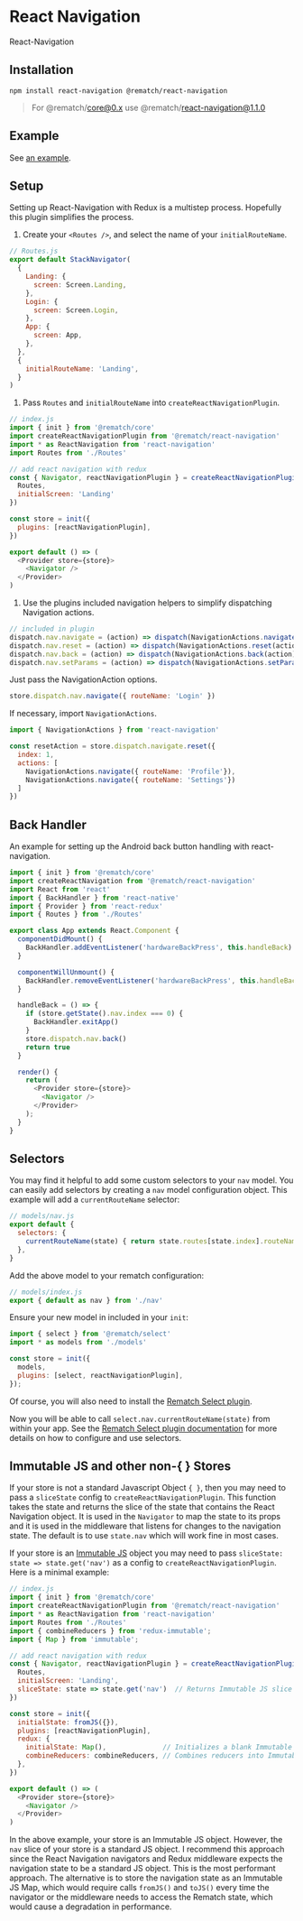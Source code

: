 # React Navigation

React-Navigation

## Installation

```text
npm install react-navigation @rematch/react-navigation
```

> For @rematch/core@0.x use @rematch/react-navigation@1.1.0

## Example

See [an example](https://github.com/rematch/rematch/tree/e4fe17537a947bbe8a9faf1e0e77099beb7fef91/plugins/react-navigation/examples/demo/README.md).

## Setup

Setting up React-Navigation with Redux is a multistep process. Hopefully this plugin simplifies the process.

1. Create your `<Routes />`, and select the name of your `initialRouteName`.

```javascript
// Routes.js
export default StackNavigator(
  {
    Landing: {
      screen: Screen.Landing,
    },
    Login: {
      screen: Screen.Login,
    },
    App: {
      screen: App,
    },
  },
  {
    initialRouteName: 'Landing',
  }
)
```

1. Pass `Routes` and `initialRouteName` into `createReactNavigationPlugin`. 

```javascript
// index.js
import { init } from '@rematch/core'
import createReactNavigationPlugin from '@rematch/react-navigation'
import * as ReactNavigation from 'react-navigation'
import Routes from './Routes'

// add react navigation with redux
const { Navigator, reactNavigationPlugin } = createReactNavigationPlugin({
  Routes,
  initialScreen: 'Landing'
})

const store = init({
  plugins: [reactNavigationPlugin],
})

export default () => (
  <Provider store={store}>
    <Navigator />
  </Provider>
)
```

1. Use the plugins included navigation helpers to simplify dispatching Navigation actions.

```javascript
// included in plugin
dispatch.nav.navigate = (action) => dispatch(NavigationActions.navigate(action))
dispatch.nav.reset = (action) => dispatch(NavigationActions.reset(action))
dispatch.nav.back = (action) => dispatch(NavigationActions.back(action))
dispatch.nav.setParams = (action) => dispatch(NavigationActions.setParams(action))
```

Just pass the NavigationAction options.

```javascript
store.dispatch.nav.navigate({ routeName: 'Login' })
```

If necessary, import `NavigationActions`.

```javascript
import { NavigationActions } from 'react-navigation'

const resetAction = store.dispatch.navigate.reset({
  index: 1,
  actions: [
    NavigationActions.navigate({ routeName: 'Profile'}),
    NavigationActions.navigate({ routeName: 'Settings'})
  ]
})
```

## Back Handler

An example for setting up the Android back button handling with react-navigation.

```javascript
import { init } from '@rematch/core'
import createReactNavigation from '@rematch/react-navigation'
import React from 'react'
import { BackHandler } from 'react-native'
import { Provider } from 'react-redux'
import { Routes } from './Routes'

export class App extends React.Component {
  componentDidMount() {
    BackHandler.addEventListener('hardwareBackPress', this.handleBack)
  }

  componentWillUnmount() {
    BackHandler.removeEventListener('hardwareBackPress', this.handleBack)
  }

  handleBack = () => {
    if (store.getState().nav.index === 0) {
      BackHandler.exitApp()
    }
    store.dispatch.nav.back()
    return true
  }

  render() {
    return (
      <Provider store={store}>
        <Navigator />
      </Provider>
    );
  }
}
```

## Selectors

You may find it helpful to add some custom selectors to your `nav` model. You can easily add selectors by creating a `nav` model configuration object. This example will add a `currentRouteName` selector:

```javascript
// models/nav.js
export default {
  selectors: {
    currentRouteName(state) { return state.routes[state.index].routeName; },
  },
}
```

Add the above model to your rematch configuration:

```javascript
// models/index.js
export { default as nav } from './nav'
```

Ensure your new model in included in your `init`:

```javascript
import { select } from '@rematch/select'
import * as models from './models'

const store = init({
  models,
  plugins: [select, reactNavigationPlugin],
});
```

Of course, you will also need to install the [Rematch Select plugin](https://github.com/rematch/rematch/blob/master/plugins/select/README.md).

Now you will be able to call `select.nav.currentRouteName(state)` from within your app. See the [Rematch Select plugin documentation](https://github.com/rematch/rematch/blob/master/plugins/select/README.md) for more details on how to configure and use selectors.

## Immutable JS and other non-{ } Stores

If your store is not a standard Javascript Object `{ }`, then you may need to pass a `sliceState` config to `createReactNavigationPlugin`. This function takes the state and returns the slice of the state that contains the React Navigation object. It is used in the `Navigator` to map the state to its props and it is used in the middleware that listens for changes to the navigation state. The default is to use `state.nav` which will work fine in most cases.

If your store is an [Immutable JS](https://facebook.github.io/immutable-js/) object you may need to pass `sliceState: state => state.get('nav')` as a config to `createReactNavigationPlugin`. Here is a minimal example:

```javascript
// index.js
import { init } from '@rematch/core'
import createReactNavigationPlugin from '@rematch/react-navigation'
import * as ReactNavigation from 'react-navigation'
import Routes from './Routes'
import { combineReducers } from 'redux-immutable';
import { Map } from 'immutable';

// add react navigation with redux
const { Navigator, reactNavigationPlugin } = createReactNavigationPlugin({
  Routes,
  initialScreen: 'Landing',
  sliceState: state => state.get('nav')  // Returns Immutable JS slice
})

const store = init({
  initialState: fromJS({}),
  plugins: [reactNavigationPlugin],
  redux: {
    initialState: Map(),              // Initializes a blank Immutable JS Map
    combineReducers: combineReducers, // Combines reducers into Immutable JS collection
  },
})

export default () => (
  <Provider store={store}>
    <Navigator />
  </Provider>
)
```

In the above example, your store is an Immutable JS object. However, the `nav` slice of your store is a standard JS object. I recommend this approach since the React Navigation navigators and Redux middleware expects the navigation state to be a standard JS object. This is the most performant approach. The alternative is to store the navigation state as an Immutable JS Map, which would require calls `fromJS()` and `toJS()` every time the navigator or the middleware needs to access the Rematch state, which would cause a degradation in performance.

